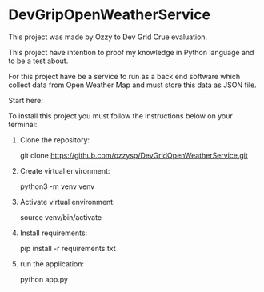 # DevGripOpenWeatherService
This project was made by Ozzy to Dev Grid Crue evaluation. 


This project have intention to proof my knowledge in Python language and to be a test about.

For this project have be a service to run as a back end software which collect data from Open Weather Map and must store this data as JSON file.

Start here:

To install this project you must follow the instructions below on your terminal:

1. Clone the repository:

    git clone https://github.com/ozzysp/DevGridOpenWeatherService.git

2. Create virtual environment:

    python3 -m venv venv

3. Activate virtual environment:

    source venv/bin/activate

4. Install requirements:

    pip install -r requirements.txt
 
5. run the application:

    python app.py

